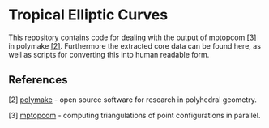 # Tropical Elliptic Curves

This repository contains code for dealing with the output of mptopcom [[3]](#3)
in polymake [[2]](#2). Furthermore the extracted core data can be found here,
as well as scripts for converting this into human readable form.

## References
<a id="2">[2]</a>
[polymake](https://polymake.org/) - open source software for research in
polyhedral geometry.

<a id="3">[3]</a>
[mptopcom](https://polymake.org/mptopcom) - computing triangulations of point configurations in parallel.


